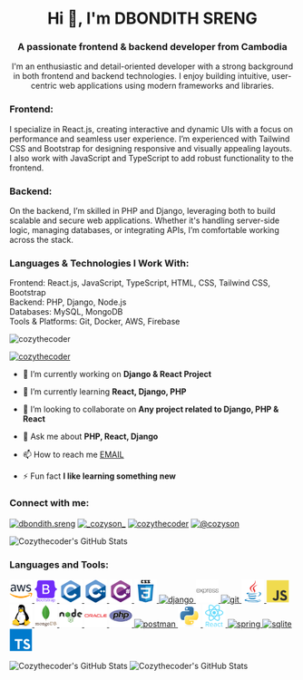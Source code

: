 <h1 align="center">Hi 👋, I'm DBONDITH SRENG</h1>
<h3 align="center">A passionate frontend & backend developer from Cambodia</h3>

<p align="center">
I'm an enthusiastic and detail-oriented developer with a strong background in both frontend and backend technologies. I enjoy building intuitive, user-centric web applications using modern frameworks and libraries.
</p>

<h3 align="left">Frontend:</h3>
<p align="left">
I specialize in React.js, creating interactive and dynamic UIs with a focus on performance and seamless user experience. I’m experienced with Tailwind CSS and Bootstrap for designing responsive and visually appealing layouts. I also work with JavaScript and TypeScript to add robust functionality to the frontend.
</p>

<h3 align="left">Backend:</h3>
<p align="left">
On the backend, I’m skilled in PHP and Django, leveraging both to build scalable and secure web applications. Whether it's handling server-side logic, managing databases, or integrating APIs, I’m comfortable working across the stack.
</p>

<h3 align="left">Languages & Technologies I Work With:</h3>
<p align="left">
Frontend: React.js, JavaScript, TypeScript, HTML, CSS, Tailwind CSS, Bootstrap<br>
Backend: PHP, Django, Node.js<br>
Databases: MySQL, MongoDB<br>
Tools & Platforms: Git, Docker, AWS, Firebase
</p>

<p align="left"> <img src="https://komarev.com/ghpvc/?username=cozythecoder&label=Profile%20views&color=0e75b6&style=flat" alt="cozythecoder" /> </p>

<p align="left"> <a href="https://github.com/ryo-ma/github-profile-trophy"><img src="https://github-profile-trophy.vercel.app/?username=cozythecoder" alt="cozythecoder" /></a> </p>

- 🔭 I’m currently working on **Django & React Project**

- 🌱 I’m currently learning **React, Django, PHP**

- 👯 I’m looking to collaborate on **Any project related to Django, PHP & React**

- 💬 Ask me about **PHP, React, Django**

- 📫 How to reach me <a href="mailto:srengd.bondith99@gmail.com">EMAIL</a>

- ⚡ Fun fact **I like learning something new**

<h3 align="left">Connect with me:</h3>
<p align="left">
<a href="https://fb.com/dbondith.sreng" target="blank"><img align="center" src="https://raw.githubusercontent.com/rahuldkjain/github-profile-readme-generator/master/src/images/icons/Social/facebook.svg" alt="dbondith.sreng" height="30" width="40" /></a>
<a href="https://instagram.com/_cozyson_" target="blank"><img align="center" src="https://raw.githubusercontent.com/rahuldkjain/github-profile-readme-generator/master/src/images/icons/Social/instagram.svg" alt="_cozyson_" height="30" width="40" /></a>
<a href="https://www.leetcode.com/cozythecoder" target="blank"><img align="center" src="https://raw.githubusercontent.com/rahuldkjain/github-profile-readme-generator/master/src/images/icons/Social/leet-code.svg" alt="cozythecoder" height="30" width="40" /></a>
<a href="https://discord.gg/@cozyson" target="blank"><img align="center" src="https://raw.githubusercontent.com/rahuldkjain/github-profile-readme-generator/master/src/images/icons/Social/discord.svg" alt="@cozyson" height="30" width="40" /></a>
</p>
<img src="https://github-readme-stats.vercel.app/api/top-langs/?username=Cozythecoder&theme=radical&show_icons=true&hide_border=true&layout=compact" alt="Cozythecoder's GitHub Stats" />
<h3 align="left">Languages and Tools:</h3>
<p align="left"> 
<a href="https://aws.amazon.com" target="_blank" rel="noreferrer"> 
  <img src="https://raw.githubusercontent.com/devicons/devicon/master/icons/amazonwebservices/amazonwebservices-original-wordmark.svg" alt="aws" width="40" height="40"/> 
</a> 
<a href="https://getbootstrap.com" target="_blank" rel="noreferrer"> 
  <img src="https://raw.githubusercontent.com/devicons/devicon/master/icons/bootstrap/bootstrap-plain-wordmark.svg" alt="bootstrap" width="40" height="40"/> 
</a> 
<a href="https://www.cprogramming.com/" target="_blank" rel="noreferrer"> 
  <img src="https://raw.githubusercontent.com/devicons/devicon/master/icons/c/c-original.svg" alt="c" width="40" height="40"/> 
</a> 
<a href="https://www.w3schools.com/cpp/" target="_blank" rel="noreferrer"> 
  <img src="https://raw.githubusercontent.com/devicons/devicon/master/icons/cplusplus/cplusplus-original.svg" alt="cplusplus" width="40" height="40"/> 
</a> 
<a href="https://www.w3schools.com/cs/" target="_blank" rel="noreferrer"> 
  <img src="https://raw.githubusercontent.com/devicons/devicon/master/icons/csharp/csharp-original.svg" alt="csharp" width="40" height="40"/> 
</a> 
<a href="https://www.w3schools.com/css/" target="_blank" rel="noreferrer"> 
  <img src="https://raw.githubusercontent.com/devicons/devicon/master/icons/css3/css3-original-wordmark.svg" alt="css3" width="40" height="40"/> 
</a> 
<a href="https://www.djangoproject.com/" target="_blank" rel="noreferrer"> 
  <img src="https://cdn.worldvectorlogo.com/logos/django.svg" alt="django" width="40" height="40"/> 
</a> 
<a href="https://expressjs.com" target="_blank" rel="noreferrer"> 
  <img src="https://raw.githubusercontent.com/devicons/devicon/master/icons/express/express-original-wordmark.svg" alt="express" width="40" height="40"/> 
</a> 
<a href="https://git-scm.com/" target="_blank" rel="noreferrer"> 
  <img src="https://www.vectorlogo.zone/logos/git-scm/git-scm-icon.svg" alt="git" width="40" height="40"/> 
</a> 
<a href="https://www.java.com" target="_blank" rel="noreferrer"> 
  <img src="https://raw.githubusercontent.com/devicons/devicon/master/icons/java/java-original.svg" alt="java" width="40" height="40"/> 
</a> 
<a href="https://developer.mozilla.org/en-US/docs/Web/JavaScript" target="_blank" rel="noreferrer"> 
  <img src="https://raw.githubusercontent.com/devicons/devicon/master/icons/javascript/javascript-original.svg" alt="javascript" width="40" height="40"/> 
</a> 
<a href="https://www.linux.org/" target="_blank" rel="noreferrer"> 
  <img src="https://raw.githubusercontent.com/devicons/devicon/master/icons/linux/linux-original.svg" alt="linux" width="40" height="40"/> 
</a> 
<a href="https://www.mongodb.com/" target="_blank" rel="noreferrer"> 
  <img src="https://raw.githubusercontent.com/devicons/devicon/master/icons/mongodb/mongodb-original-wordmark.svg" alt="mongodb" width="40" height="40"/> 
</a> 
<a href="https://nodejs.org" target="_blank" rel="noreferrer"> 
  <img src="https://raw.githubusercontent.com/devicons/devicon/master/icons/nodejs/nodejs-original-wordmark.svg" alt="nodejs" width="40" height="40"/> 
</a> 
<a href="https://www.oracle.com/" target="_blank" rel="noreferrer"> 
  <img src="https://raw.githubusercontent.com/devicons/devicon/master/icons/oracle/oracle-original.svg" alt="oracle" width="40" height="40"/> 
</a> 
<a href="https://www.php.net" target="_blank" rel="noreferrer"> 
  <img src="https://raw.githubusercontent.com/devicons/devicon/master/icons/php/php-original.svg" alt="php" width="40" height="40"/> 
</a> 
<a href="https://postman.com" target="_blank" rel="noreferrer"> 
  <img src="https://www.vectorlogo.zone/logos/getpostman/getpostman-icon.svg" alt="postman" width="40" height="40"/> 
</a> 
<a href="https://www.python.org" target="_blank" rel="noreferrer"> 
  <img src="https://raw.githubusercontent.com/devicons/devicon/master/icons/python/python-original.svg" alt="python" width="40" height="40"/> 
</a> 
<a href="https://reactjs.org/" target="_blank" rel="noreferrer"> 
  <img src="https://raw.githubusercontent.com/devicons/devicon/master/icons/react/react-original-wordmark.svg" alt="react" width="40" height="40"/> 
</a> 
<a href="https://spring.io/" target="_blank" rel="noreferrer"> 
  <img src="https://www.vectorlogo.zone/logos/springio/springio-icon.svg" alt="spring" width="40" height="40"/> 
</a> 
<a href="https://www.sqlite.org/" target="_blank" rel="noreferrer"> 
  <img src="https://www.vectorlogo.zone/logos/sqlite/sqlite-icon.svg" alt="sqlite" width="40" height="40"/> 
</a> 
<a href="https://www.typescriptlang.org/" target="_blank" rel="noreferrer"> 
  <img src="https://raw.githubusercontent.com/devicons/devicon/master/icons/typescript/typescript-original.svg" alt="typescript" width="40" height="40"/> 
</a> 
</p>
<img src="https://github-readme-stats.vercel.app/api?username=Cozythecoder&theme=radical&show_icons=true&hide_border=true&count_private=true" alt="Cozythecoder's GitHub Stats" />
<img src="https://github-readme-streak-stats.herokuapp.com/?user=Cozythecoder&theme=radical&hide_border=true" alt="Cozythecoder's GitHub Stats" />